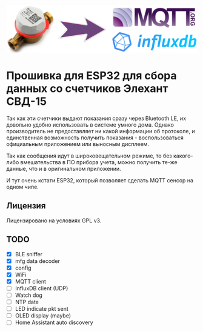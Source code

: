 
![logo](docs/logo.png)

Прошивка для ESP32 для сбора данных со счетчиков Элехант СВД-15
===============================================================

Так как эти счетчики выдают показания сразу через Bluetooth LE,
их довольно удобно использовать в системе умного дома.
Однако производитель не предоставляет ни какой информации об протоколе,
и единственная возможность получить показания - воспользоваться официальным приложением
или выносным дисплеем.

Так как сообщения идут в широковещательном режиме,
то без какого-либо вмешательства в ПО прибора учета,
можно получить те-же данные, что и в оригинальном приложении.

И тут очень кстати ESP32, который позволяет сделать MQTT сенсор на одном чипе.


Лицензия
--------

Лицензировано на условиях GPL v3.


TODO
----
- [x] BLE sniffer
- [x] mfg data decoder
- [x] config
- [x] WiFi
- [x] MQTT client
- [ ] InfluxDB client (UDP)
- [ ] Watch dog
- [ ] NTP date
- [ ] LED indicate pkt sent
- [ ] OLED display (maybe)
- [ ] Home Assistant auto discovery
